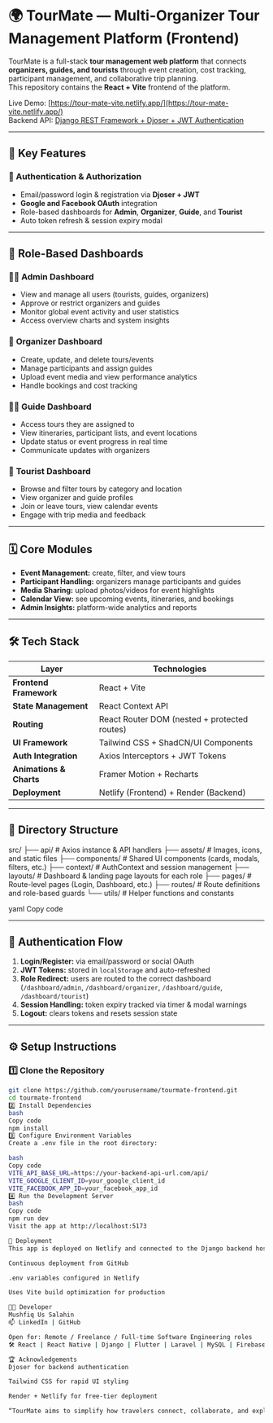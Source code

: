 # 🌍 TourMate — Multi-Organizer Tour Management Platform (Frontend)

TourMate is a full-stack **tour management web platform** that connects **organizers, guides, and tourists** through event creation, cost tracking, participant management, and collaborative trip planning.  
This repository contains the **React + Vite** frontend of the platform.

Live Demo: [https://tour-mate-vite.netlify.app/](https://tour-mate-vite.netlify.app/)  
Backend API: [Django REST Framework + Djoser + JWT Authentication](https://github.com/salahinmushfiq/tour_management_backend)

---

## 🚀 Key Features

### 👥 Authentication & Authorization
- Email/password login & registration via **Djoser + JWT**
- **Google and Facebook OAuth** integration
- Role-based dashboards for **Admin**, **Organizer**, **Guide**, and **Tourist**
- Auto token refresh & session expiry modal

---

## 🧭 Role-Based Dashboards

### 🧑‍💼 **Admin Dashboard**
- View and manage all users (tourists, guides, organizers)
- Approve or restrict organizers and guides
- Monitor global event activity and user statistics
- Access overview charts and system insights

### 🧭 **Organizer Dashboard**
- Create, update, and delete tours/events
- Manage participants and assign guides
- Upload event media and view performance analytics
- Handle bookings and cost tracking

### 🧑‍🏫 **Guide Dashboard**
- Access tours they are assigned to
- View itineraries, participant lists, and event locations
- Update status or event progress in real time
- Communicate updates with organizers

### 🧳 **Tourist Dashboard**
- Browse and filter tours by category and location
- View organizer and guide profiles
- Join or leave tours, view calendar events
- Engage with trip media and feedback

---

## 🗓️ Core Modules

- **Event Management:** create, filter, and view tours  
- **Participant Handling:** organizers manage participants and guides  
- **Media Sharing:** upload photos/videos for event highlights  
- **Calendar View:** see upcoming events, itineraries, and bookings  
- **Admin Insights:** platform-wide analytics and reports  

---

## 🛠️ Tech Stack

| Layer | Technologies |
|-------|---------------|
| **Frontend Framework** | React + Vite |
| **State Management** | React Context API |
| **Routing** | React Router DOM (nested + protected routes) |
| **UI Framework** | Tailwind CSS + ShadCN/UI Components |
| **Auth Integration** | Axios Interceptors + JWT Tokens |
| **Animations & Charts** | Framer Motion + Recharts |
| **Deployment** | Netlify (Frontend) + Render (Backend) |

---

## 📂 Directory Structure

src/
├── api/ # Axios instance & API handlers
├── assets/ # Images, icons, and static files
├── components/ # Shared UI components (cards, modals, filters, etc.)
├── context/ # AuthContext and session management
├── layouts/ # Dashboard & landing page layouts for each role
├── pages/ # Route-level pages (Login, Dashboard, etc.)
├── routes/ # Route definitions and role-based guards
└── utils/ # Helper functions and constants

yaml
Copy code

---

## 🔐 Authentication Flow

1. **Login/Register:** via email/password or social OAuth  
2. **JWT Tokens:** stored in `localStorage` and auto-refreshed  
3. **Role Redirect:** users are routed to the correct dashboard (`/dashboard/admin`, `/dashboard/organizer`, `/dashboard/guide`, `/dashboard/tourist`)  
4. **Session Handling:** token expiry tracked via timer & modal warnings  
5. **Logout:** clears tokens and resets session state

---

## ⚙️ Setup Instructions

### 1️⃣ Clone the Repository
```bash
git clone https://github.com/yourusername/tourmate-frontend.git
cd tourmate-frontend
2️⃣ Install Dependencies
bash
Copy code
npm install
3️⃣ Configure Environment Variables
Create a .env file in the root directory:

bash
Copy code
VITE_API_BASE_URL=https://your-backend-api-url.com/api/
VITE_GOOGLE_CLIENT_ID=your_google_client_id
VITE_FACEBOOK_APP_ID=your_facebook_app_id
4️⃣ Run the Development Server
bash
Copy code
npm run dev
Visit the app at http://localhost:5173

🧩 Deployment
This app is deployed on Netlify and connected to the Django backend hosted on Render.

Continuous deployment from GitHub

.env variables configured in Netlify

Uses Vite build optimization for production

👨‍💻 Developer
Mushfiq Us Salahin
📫 LinkedIn | GitHub

Open for: Remote / Freelance / Full-time Software Engineering roles
🛠️ React | React Native | Django | Flutter | Laravel | MySQL | Firebase

🏆 Acknowledgements
Djoser for backend authentication

Tailwind CSS for rapid UI styling

Render + Netlify for free-tier deployment

“TourMate aims to simplify how travelers connect, collaborate, and explore the world — one tour at a time.”
